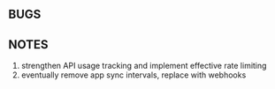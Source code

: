 ## BUGS

## NOTES

1. strengthen API usage tracking and implement effective rate limiting
2. eventually remove app sync intervals, replace with webhooks
